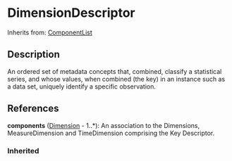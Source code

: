 
# DimensionDescriptor

Inherits from: [ComponentList](../Base/ComponentList.md)



## Description

An ordered set of metadata concepts that, combined, classify a statistical series, and whose values, when combined (the key) in an instance such as a data set, uniquely identify a specific observation.




## References

**components** ([Dimension](Dimension.md) - 1..*): An association to the Dimensions, MeasureDimension and TimeDimension comprising the Key Descriptor.

### Inherited




